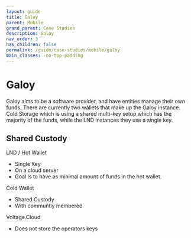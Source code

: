 ```yaml
---
layout: guide
title: Galoy
parent: Mobile
grand_parent: Case Studies
description: Galoy
nav_order: 3
has_children: false
permalink: /guide/case-studies/mobile/galoy
main_classes: -no-top-padding
---
```


# Galoy

Galoy aims to be a software provider, and have entities manage their own funds. There are currently two wallets that make up the Galoy instance. Cold Storage which is using a shared multi-key setup which has the majority of the funds, while the LND instances they use a single key.

## Shared Custody

LND / Hot Wallet
- Single Key
- On a cloud server
- Goal is to have as minimal amount of funds in the hot wallet.

Cold Wallet
- Shared Custody
- With communtiy membered

Voltage.Cloud
- Does not store the operators keys